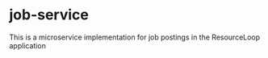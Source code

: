 # job-service
This is a microservice implementation for job postings in the ResourceLoop application
